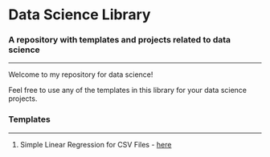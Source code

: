 # Data Science Library
### A repository with templates and projects related to data science

---

Welcome to my repository for data science!  
  
Feel free to use any of the templates in this library for your data science projects.

### Templates

---

1. Simple Linear Regression for CSV Files - [here](/python/notebooks/machine-learning/regression/simple-linear-regression-csv.ipynb "Go to file hosted on Github")